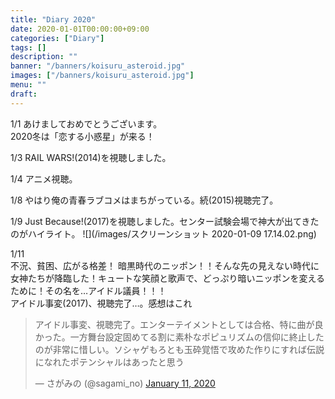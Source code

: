 ```yaml
---
title: "Diary 2020"
date: 2020-01-01T00:00:00+09:00
categories: ["Diary"]
tags: []
description: ""
banner: "/banners/koisuru_asteroid.jpg"
images: ["/banners/koisuru_asteroid.jpg"]
menu: ""
draft:
---
```


1&#047;1 あけましておめでとうございます。  
2020冬は「恋する小惑星」が来る！  

1&#047;3 RAIL WARS!(2014)を視聴しました。
<!--more-->
1&#047;4 アニメ視聴。  

1&#047;8 やはり俺の青春ラブコメはまちがっている。続(2015)視聴完了。  

1&#047;9 Just Because!(2017)を視聴しました。センター試験会場で神大が出てきたのがハイライト。
![](/images/スクリーンショット 2020-01-09 17.14.02.png)

1&#047;11  
不況、貧困、広がる格差！ 暗黒時代のニッポン！！そんな先の見えない時代に女神たちが降臨した！キュートな笑顔と歌声で、どっぷり暗いニッポンを変えるために！その名を…アイドル議員！！！  
アイドル事変(2017)、視聴完了…。感想はこれ
<blockquote class="twitter-tweet"><p lang="ja" dir="ltr">アイドル事変、視聴完了。エンターテイメントとしては合格、特に曲が良かった。一方舞台設定固めてる割に素朴なポピュリズムの信仰に終止したのが非常に惜しい。ソシャゲもろとも玉砕覚悟で攻めた作りにすれば伝説になれたポテンシャルはあったと思う</p>&mdash; さがみの (@sagami_no) <a href="https://twitter.com/sagami_no/status/1216011879799091202?ref_src=twsrc%5Etfw">January 11, 2020</a></blockquote> <script async src="https://platform.twitter.com/widgets.js" charset="utf-8"></script>